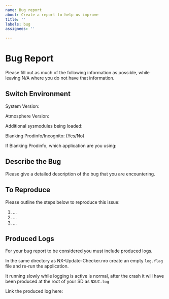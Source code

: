 ```yaml
---
name: Bug report
about: Create a report to help us improve
title: ''
labels: bug
assignees: ''

---
```


# Bug Report
Please fill out as much of the following information as possible, while leaving N/A where you do not have that information.
## Switch Environment
System Version: 

Atmosphere Version: 

Additional sysmodules being loaded: 

Blanking Prodinfo/Incognito: (Yes/No)

If Blanking Prodinfo, which application are you using: 

## Describe the Bug
Please give a detailed description of the bug that you are encountering.

## To Reproduce
Please outline the steps below to reproduce this issue:

1. ...
2. ...
3. ...

## Produced Logs
For your bug report to be considered you must include produced logs.

In the same directory as NX-Update-Checker.nro create an empty `log.flag` file and re-run the application.

It running slowly while logging is active is normal, after the crash it will have been produced at the root of your SD as `NXUC.log`

Link the produced log here: 
